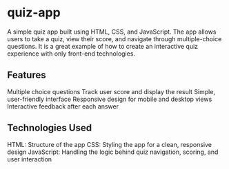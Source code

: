 # quiz-app

A simple quiz app built using HTML, CSS, and JavaScript. The app allows users to take a quiz, view their score, and navigate through multiple-choice questions. It is a great example of how to create an interactive quiz experience with only front-end technologies.

## Features

Multiple choice questions
Track user score and display the result
Simple, user-friendly interface
Responsive design for mobile and desktop views
Interactive feedback after each answer

## Technologies Used

HTML: Structure of the app
CSS: Styling the app for a clean, responsive design
JavaScript: Handling the logic behind quiz navigation, scoring, and user interaction
